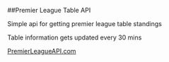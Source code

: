 ##Premier League Table API

Simple api for getting premier league table standings

Table information gets updated every 30 mins

[PremierLeagueAPI.com](http://www.premierleagueapi.com)